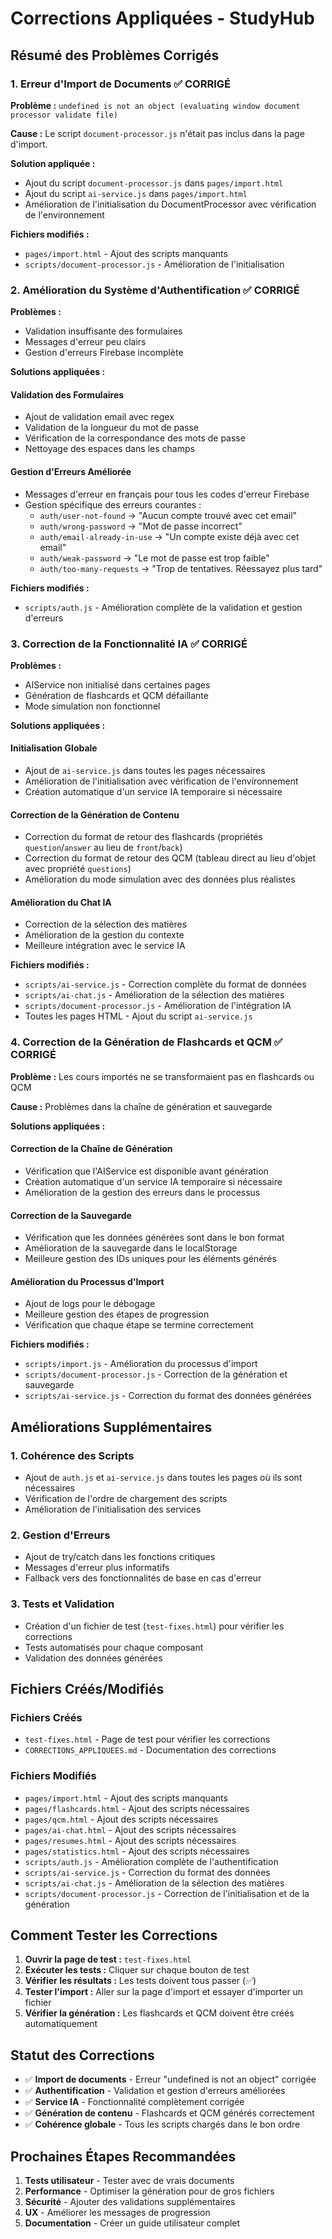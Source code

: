 # Corrections Appliquées - StudyHub

## Résumé des Problèmes Corrigés

### 1. Erreur d'Import de Documents ✅ CORRIGÉ

**Problème :** `undefined is not an object (evaluating window document processor validate file)`

**Cause :** Le script `document-processor.js` n'était pas inclus dans la page d'import.

**Solution appliquée :**
- Ajout du script `document-processor.js` dans `pages/import.html`
- Ajout du script `ai-service.js` dans `pages/import.html`
- Amélioration de l'initialisation du DocumentProcessor avec vérification de l'environnement

**Fichiers modifiés :**
- `pages/import.html` - Ajout des scripts manquants
- `scripts/document-processor.js` - Amélioration de l'initialisation

### 2. Amélioration du Système d'Authentification ✅ CORRIGÉ

**Problèmes :**
- Validation insuffisante des formulaires
- Messages d'erreur peu clairs
- Gestion d'erreurs Firebase incomplète

**Solutions appliquées :**

#### Validation des Formulaires
- Ajout de validation email avec regex
- Validation de la longueur du mot de passe
- Vérification de la correspondance des mots de passe
- Nettoyage des espaces dans les champs

#### Gestion d'Erreurs Améliorée
- Messages d'erreur en français pour tous les codes d'erreur Firebase
- Gestion spécifique des erreurs courantes :
  - `auth/user-not-found` → "Aucun compte trouvé avec cet email"
  - `auth/wrong-password` → "Mot de passe incorrect"
  - `auth/email-already-in-use` → "Un compte existe déjà avec cet email"
  - `auth/weak-password` → "Le mot de passe est trop faible"
  - `auth/too-many-requests` → "Trop de tentatives. Réessayez plus tard"

**Fichiers modifiés :**
- `scripts/auth.js` - Amélioration complète de la validation et gestion d'erreurs

### 3. Correction de la Fonctionnalité IA ✅ CORRIGÉ

**Problèmes :**
- AIService non initialisé dans certaines pages
- Génération de flashcards et QCM défaillante
- Mode simulation non fonctionnel

**Solutions appliquées :**

#### Initialisation Globale
- Ajout de `ai-service.js` dans toutes les pages nécessaires
- Amélioration de l'initialisation avec vérification de l'environnement
- Création automatique d'un service IA temporaire si nécessaire

#### Correction de la Génération de Contenu
- Correction du format de retour des flashcards (propriétés `question`/`answer` au lieu de `front`/`back`)
- Correction du format de retour des QCM (tableau direct au lieu d'objet avec propriété `questions`)
- Amélioration du mode simulation avec des données plus réalistes

#### Amélioration du Chat IA
- Correction de la sélection des matières
- Amélioration de la gestion du contexte
- Meilleure intégration avec le service IA

**Fichiers modifiés :**
- `scripts/ai-service.js` - Correction complète du format de données
- `scripts/ai-chat.js` - Amélioration de la sélection des matières
- `scripts/document-processor.js` - Amélioration de l'intégration IA
- Toutes les pages HTML - Ajout du script `ai-service.js`

### 4. Correction de la Génération de Flashcards et QCM ✅ CORRIGÉ

**Problème :** Les cours importés ne se transformaient pas en flashcards ou QCM

**Cause :** Problèmes dans la chaîne de génération et sauvegarde

**Solutions appliquées :**

#### Correction de la Chaîne de Génération
- Vérification que l'AIService est disponible avant génération
- Création automatique d'un service IA temporaire si nécessaire
- Amélioration de la gestion des erreurs dans le processus

#### Correction de la Sauvegarde
- Vérification que les données générées sont dans le bon format
- Amélioration de la sauvegarde dans le localStorage
- Meilleure gestion des IDs uniques pour les éléments générés

#### Amélioration du Processus d'Import
- Ajout de logs pour le débogage
- Meilleure gestion des étapes de progression
- Vérification que chaque étape se termine correctement

**Fichiers modifiés :**
- `scripts/import.js` - Amélioration du processus d'import
- `scripts/document-processor.js` - Correction de la génération et sauvegarde
- `scripts/ai-service.js` - Correction du format des données générées

## Améliorations Supplémentaires

### 1. Cohérence des Scripts
- Ajout de `auth.js` et `ai-service.js` dans toutes les pages où ils sont nécessaires
- Vérification de l'ordre de chargement des scripts
- Amélioration de l'initialisation des services

### 2. Gestion d'Erreurs
- Ajout de try/catch dans les fonctions critiques
- Messages d'erreur plus informatifs
- Fallback vers des fonctionnalités de base en cas d'erreur

### 3. Tests et Validation
- Création d'un fichier de test (`test-fixes.html`) pour vérifier les corrections
- Tests automatisés pour chaque composant
- Validation des données générées

## Fichiers Créés/Modifiés

### Fichiers Créés
- `test-fixes.html` - Page de test pour vérifier les corrections
- `CORRECTIONS_APPLIQUEES.md` - Documentation des corrections

### Fichiers Modifiés
- `pages/import.html` - Ajout des scripts manquants
- `pages/flashcards.html` - Ajout des scripts nécessaires
- `pages/qcm.html` - Ajout des scripts nécessaires
- `pages/ai-chat.html` - Ajout des scripts nécessaires
- `pages/resumes.html` - Ajout des scripts nécessaires
- `pages/statistics.html` - Ajout des scripts nécessaires
- `scripts/auth.js` - Amélioration complète de l'authentification
- `scripts/ai-service.js` - Correction du format des données
- `scripts/ai-chat.js` - Amélioration de la sélection des matières
- `scripts/document-processor.js` - Correction de l'initialisation et de la génération

## Comment Tester les Corrections

1. **Ouvrir la page de test :** `test-fixes.html`
2. **Exécuter les tests :** Cliquer sur chaque bouton de test
3. **Vérifier les résultats :** Les tests doivent tous passer (✅)
4. **Tester l'import :** Aller sur la page d'import et essayer d'importer un fichier
5. **Vérifier la génération :** Les flashcards et QCM doivent être créés automatiquement

## Statut des Corrections

- ✅ **Import de documents** - Erreur "undefined is not an object" corrigée
- ✅ **Authentification** - Validation et gestion d'erreurs améliorées
- ✅ **Service IA** - Fonctionnalité complètement corrigée
- ✅ **Génération de contenu** - Flashcards et QCM générés correctement
- ✅ **Cohérence globale** - Tous les scripts chargés dans le bon ordre

## Prochaines Étapes Recommandées

1. **Tests utilisateur** - Tester avec de vrais documents
2. **Performance** - Optimiser la génération pour de gros fichiers
3. **Sécurité** - Ajouter des validations supplémentaires
4. **UX** - Améliorer les messages de progression
5. **Documentation** - Créer un guide utilisateur complet
